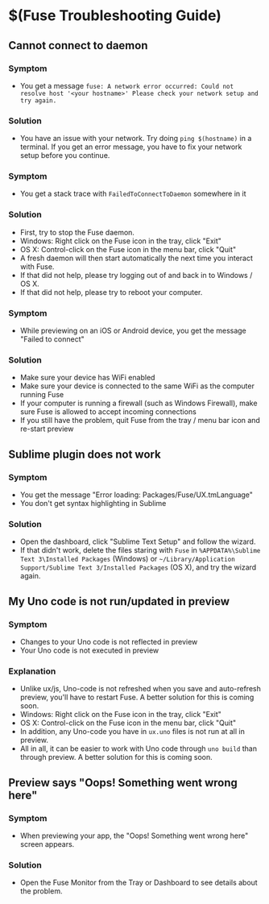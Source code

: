 # $(Fuse Troubleshooting Guide)

## Cannot connect to daemon

### Symptom

- You get a message `fuse: A network error occurred: Could not resolve host '<your hostname>' Please check your network setup and try again.`

### Solution

- You have an issue with your network. Try doing `ping $(hostname)` in a terminal. If you get an error message, you have to fix your network setup before you continue.

### Symptom

- You get a stack trace with `FailedToConnectToDaemon` somewhere in it
 
### Solution

- First, try to stop the Fuse daemon.
 - Windows: Right click on the Fuse icon in the tray, click "Exit"
 - OS X: Control-click on the Fuse icon in the menu bar, click "Quit"
- A fresh daemon will then start automatically the next time you interact with Fuse.
- If that did not help, please try logging out of and back in to Windows / OS X.
- If that did not help, please try to reboot your computer.

### Symptom
- While previewing on an iOS or Android device, you get the message "Failed to connect"

### Solution
- Make sure your device has WiFi enabled
- Make sure your device is connected to the same WiFi as the computer running Fuse 
- If your computer is running a firewall (such as Windows Firewall), make sure Fuse is allowed to accept incoming connections
- If you still have the problem, quit Fuse from the tray / menu bar icon and re-start preview

## Sublime plugin does not work

### Symptom

- You get the message "Error loading: Packages/Fuse/UX.tmLanguage"
- You don't get syntax highlighting in Sublime

### Solution

- Open the dashboard, click "Sublime Text Setup" and follow the wizard.
- If that didn't work, delete the files staring with `Fuse` in `%APPDATA%\Sublime Text 3\Installed Packages` (Windows) or `~/Library/Application Support/Sublime Text 3/Installed Packages` (OS X), and try the wizard again.

## My Uno code is not run/updated in preview

### Symptom

- Changes to your Uno code is not reflected in preview
- Your Uno code is not executed in preview

### Explanation

- Unlike ux/js, Uno-code is not refreshed when you save and auto-refresh preview, you'll have to restart Fuse. A better solution for this is coming soon.
 - Windows: Right click on the Fuse icon in the tray, click "Exit"
 - OS X: Control-click on the Fuse icon in the menu bar, click "Quit"
- In addition, any Uno-code you have in `ux.uno` files is not run at all in preview.
- All in all, it can be easier to work with Uno code through `uno build` than through preview. A better solution for this is coming soon.

## Preview says "Oops! Something went wrong here"

### Symptom

- When previewing your app, the "Oops! Something went wrong here" screen appears.

### Solution

- Open the Fuse Monitor from the Tray or Dashboard to see details about the problem.
